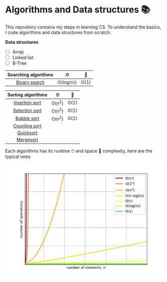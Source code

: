 # Algorithms and Data structures 📚
This repository contains my steps in learning CS. To understand the basics, I code algorithms and data structures from scratch.

**Data structures**
- [ ] Array
- [ ] Linked list
- [ ] B-Tree

| Searching algorithms                        |     ⏱    |  💾  |
|:-------------------------------------------:|:---------:|:----:|
| [Binary search](searching/binary_search.py) | O(log(n)) | O(1) |

| Sorting algorithms                          |     ⏱           |  💾  |
|:-------------------------------------------:|:----------------:|:----:|
| [Insertion sort](sorting/insertion_sort.py) | O(n<sup>2</sup>) | O(1) |
| [Selection sort](sorting/selection_sort.py) | O(n<sup>2</sup>) | O(1) |
| [Bubble sort](sorting/bubble_sort.py)       | O(n<sup>2</sup>) | O(1) |
| [Counting sort](sorting/counting_sort.py)   |   |   |
| [Quicksort](sorting/quicksort.py)           |   |   |
| [Mergesort](sorting/mergesort.py)           |   |   |

Each algorithms has its runtime ⏱ and space 💾 complexity, here are the typical ones
![big-o](big-o.png)
